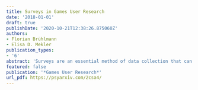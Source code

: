 ```yaml
---
title: Surveys in Games User Research
date: '2018-01-01'
draft: true
publishDate: '2020-10-21T12:38:26.875060Z'
authors:
- Florian Brühlmann
- Elisa D. Mekler
publication_types:
- '6'
abstract: 'Surveys are an essential method of data collection that can deliver generalizable and actionable insights about the player’s experience. In this chapter, we present practice- oriented guidance about when the method is appropriate, what constitutes a good questionnaire, and how to alleviate possible biases and issues with data quality.'
featured: false
publication: '*Games User Research*'
url_pdf: https://psyarxiv.com/2csa4/
---
```


